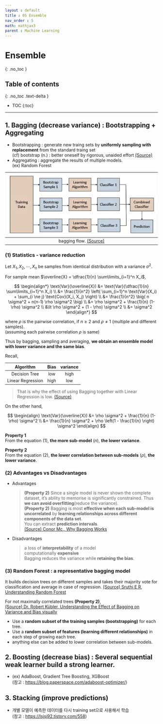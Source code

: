 ```yaml
---
layout : default
title : 05 Ensemble
nav_order : 5
math: mathjax3 
parent : Machine Learning
---
```


# Ensemble
{: .no_toc }

## Table of contents
{: .no_toc .text-delta }

- TOC
{:toc}

---

## 1. Bagging (decrease variance) : Bootstrapping + Aggregating 

- Bootstrapping : generate new traing sets by **uniformly sampling with replacement** from the standard traing set  
(cf) bootstrap (n.) : better oneself by rigorous, unaided effort [(Source)](https://www.etymonline.com/search?q=bootstrap)
- Aggregating : aggregate the results of multiple models.  
(ex) Random Forest  

|![bagging flow](/docs/MachineLearning/images/bagging.png)|
|:---:|
|bagging flow. [(Source)](https://corporatefinanceinstitute.com/resources/knowledge/other/bagging-bootstrap-aggregation/)|


### (1) Statistics - variance reduction

Let $X_1, X_2, \cdots, X_n$ be samples from identical distribution with a variance $\sigma^2$.

For sample mean $\overline{X} = \dfrac{1}{n} \sum\limits_{i=1}^n X_i$,  

$$
\begin{align*}
    \text{Var}(\overline{X}) 
    &= \text{Var}(\dfrac{1}{n} \sum\limits_{i=1}^n X_i) \\
    &= \frac{1}{n^2} \left( \sum_{i=1}^n \text{Var}(X_i) + \sum_{i \ne j} \text{Cov}(X_i, X_j) \right) \\
    &= \frac{1}{n^2} \big( n \sigma^2 + n(n-1) \rho \sigma^2 \big) \\
    &= \rho \sigma^2 + \frac{1}{n} (1-\rho) \sigma^2 \\
    &\lt \rho \sigma^2 + (1 - \rho) \sigma^2 \\
    &= \sigma^2
\end{align*}
$$

where $\rho$ is the pairwise correlation, if $n \ge 2$ and $\rho \ne 1$ (multiple and different samples).  
(assuming each pairwise correlation $\rho$ is same)

Thus by bagging, sampling and averaging, **we obtain an ensemble model with lower variance and the same bias**.

Recall, 

|Algorithm|Bias|variance|
|:---:|:---:|:---:|
|Decision Tree|low|high|
|Linear Regression|high|low|

> That is why the effect of using Bagging together with Linear Regression is low. [(Source)](https://towardsdatascience.com/understanding-the-effect-of-bagging-on-variance-and-bias-visually-6131e6ff1385)

On the other hand, 

$$
\begin{align}
    \text{Var}(\overline{X}) 
    &= \rho \sigma^2 + \frac{1}{n} (1-\rho) \sigma^2 \\
    &= \frac{1}{n} \sigma^2 + \rho \left(1 - \frac{1}{n} \right) \sigma^2
\end{align}
$$

**Property 1**  
From the equation $(1)$, **the more sub-model** ($n$), **the lower variance**.  

**Property 2**  
From the equation $(2)$, **the lower correlation between sub-models** ($\rho$), **the lower variance**.


### (2) Advantages vs Disadvantages

- Advantages
    > **(Property 2)** Since a single model is never shown the complete dataset, it’s ability to memorise is significantly constrained. Thus **we can avoid overfitting**(reduce the variance).  
    **(Property 2)** Bagging is most **effective when each sub-model is uncorrelated** by **learning relationships across different components of the data set**.  
    You can extract **prediction intervals**.  
    [(Source) Conor Mc., Why Bagging Works](https://towardsdatascience.com/why-bagging-works-b9961354ee73)

- Disadvantages
    > a loss of **interpretability** of a model  
    computationally **expensive**  
    Bagging reduces the variance while **retaining the bias**.


### (3) Random Forest : a representative bagging model

It builds decision trees on different samples and takes their majority vote for classification and average in case of regression. [(Source) Sruthi E R, Understanding Random Forest](https://www.analyticsvidhya.com/blog/2021/06/understanding-random-forest/)

For not maximally correlated trees **(Property 2)**,  
[(Source) Dr. Robert Kübler, Understanding the Effect of Bagging on Variance and Bias visually](https://towardsdatascience.com/understanding-the-effect-of-bagging-on-variance-and-bias-visually-6131e6ff1385)  
- Use a **random subset of the training samples (bootstrapping)** for each tree. 
- Use a **random subset of features (learning different relationships)** in each step of growing each tree.
- anything else can be added to lower correlation between sub-models.


## 2. Boosting (decrease bias) : Several sequential weak learner build a strong learner.  
- (ex) AdaBoost, Gradient Tree Boosting, XGBoost  
(참고 : https://blog.paperspace.com/adaboost-optimizer/)



## 3. Stacking (improve predictions)
- 개별 모델이 예측한 데이터를 다시 training set으로 사용해서 학습  
(참고 : https://lsjsj92.tistory.com/558)